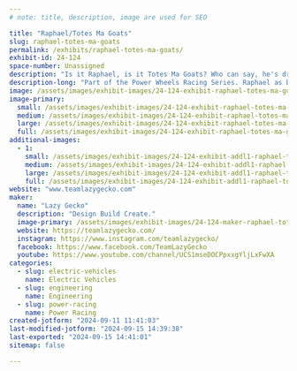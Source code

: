 ```yaml
---
# note: title, description, image are used for SEO

title: "Raphael/Totes Ma Goats"
slug: raphael-totes-ma-goats
permalink: /exhibits/raphael-totes-ma-goats/
exhibit-id: 24-124
space-number: Unassigned
description: "Is it Raphael, is it Totes Ma Goats? Who can say, he's driving around too fast."
description-long: "Part of the Power Wheels Racing Series. Raphael as been racing since 2017. Although taking a brief pause to become the great Totes Ma Goats in 2023, the kart has seen more races than most."
image: /assets/images/exhibit-images/24-124-exhibit-raphael-totes-ma-goats-pxl-20231105-162404651-large.jpg
image-primary: 
  small: /assets/images/exhibit-images/24-124-exhibit-raphael-totes-ma-goats-pxl-20231105-162404651-small.jpg
  medium: /assets/images/exhibit-images/24-124-exhibit-raphael-totes-ma-goats-pxl-20231105-162404651-medium.jpg
  large: /assets/images/exhibit-images/24-124-exhibit-raphael-totes-ma-goats-pxl-20231105-162404651-large.jpg
  full: /assets/images/exhibit-images/24-124-exhibit-raphael-totes-ma-goats-pxl-20231105-162404651-full.jpg
additional-images: 
  - 1:
    small: /assets/images/exhibit-images/24-124-exhibit-addl1-raphael-totes-ma-goats-pxl-20211113-164910487-2-small.jpg
    medium: /assets/images/exhibit-images/24-124-exhibit-addl1-raphael-totes-ma-goats-pxl-20211113-164910487-2-medium.jpg
    large: /assets/images/exhibit-images/24-124-exhibit-addl1-raphael-totes-ma-goats-pxl-20211113-164910487-2-large.jpg
    full: /assets/images/exhibit-images/24-124-exhibit-addl1-raphael-totes-ma-goats-pxl-20211113-164910487-2-full.jpg
website: "www.teamlazygecko.com"
maker: 
  name: "Lazy Gecko"
  description: "Design Build Create."
  image-primary: /assets/images/exhibit-images/24-124-maker-raphael-totes-ma-goats-lazy-gecko-solid-vintage7-5-green-with-black-outline-2-medium.png
  website: https://teamlazygecko.com/
  instagram: https://www.instagram.com/teamlazygecko/
  facebook: https://www.facebook.com/TeamLazyGecko
  youtube: https://www.youtube.com/channel/UCS1mseDOCPpxxgYljLxFwXA
categories: 
  - slug: electric-vehicles
    name: Electric Vehicles
  - slug: engineering
    name: Engineering
  - slug: power-racing
    name: Power Racing
created-jotform: "2024-09-11 11:41:03"
last-modified-jotform: "2024-09-15 14:39:38"
last-exported: "2024-09-15 14:41:01"
sitemap: false

---
```

